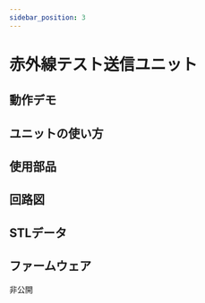 ```yaml
---
sidebar_position: 3
---
```


# 赤外線テスト送信ユニット

## 動作デモ

## ユニットの使い方

## 使用部品

## 回路図

## STLデータ

## ファームウェア

非公開
